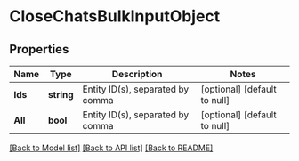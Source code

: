 # CloseChatsBulkInputObject

## Properties
Name | Type | Description | Notes
------------ | ------------- | ------------- | -------------
**Ids** | **string** | Entity ID(s), separated by comma | [optional] [default to null]
**All** | **bool** | Entity ID(s), separated by comma | [optional] [default to null]

[[Back to Model list]](../README.md#documentation-for-models) [[Back to API list]](../README.md#documentation-for-api-endpoints) [[Back to README]](../README.md)


